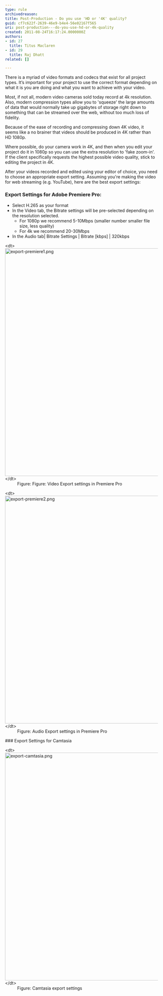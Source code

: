 ```yaml
---
type: rule
archivedreason: 
title: Post-Production - Do you use 'HD or '4K' quality?
guid: cf7c622f-2639-46e9-b4e4-56e02167f565
uri: post-production---do-you-use-hd-or-4k-quality
created: 2011-08-24T16:17:24.0000000Z
authors:
- id: 27
  title: Titus Maclaren
- id: 29
  title: Raj Dhatt
related: []

---
```


There is a myriad of video formats and codecs that exist for all project types. It’s important for your project to use the correct format depending on what it is you are doing and what you want to achieve with your video.

<!--endintro-->

Most, if not all, modern video cameras sold today record at 4k resolution. Also, modern compression types allow you to 'squeeze' the large amounts of data that would normally take up gigabytes of storage right down to something that can be streamed over the web, without too much loss of fidelity.

Because of the ease of recording and compressing down 4K video, it seems like a no brainer that videos should be produced in 4K rather than HD 1080p.

Where possible, do your camera work in 4K, and then when you edit your project do it in 1080p so you can use the extra resolution to 'fake zoom-in'. If the client specifically requests the highest possible video quality, stick to editing the project in 4K.

After your videos recorded and edited using your editor of choice, you need to choose an appropriate export setting. Assuming you're making the video for web streaming (e.g. YouTube), here are the best export settings:

### Export Settings for Adobe Premiere Pro:

* Select H.265 as your format
* In the Video tab, the Bitrate settings will be pre-selected depending on the resolution selected.
    * For 1080p we recommend 5-10Mbps (smaller number smaller file size, less quality)
    * For 4k we recommend 20-30Mbps
* In the Audio tab| Bitrate Settings | Bitrate [kbps] | 320kbps

<dl class="image">&lt;dt&gt;
      <img src="export-premiere1.png" alt="export-premiere1.png" style="width:750px;">
   &lt;/dt&gt;<dd>Figure: Figure: Video Export settings in Premiere Pro</dd></dl><dl class="image">&lt;dt&gt;
      <img src="export-premiere2.png" alt="export-premiere2.png" style="width:750px;">
   &lt;/dt&gt;<dd>Figure: Audio Export settings in Premiere Pro</dd></dl>
### Export Settings for Camtasia
<dl class="image">&lt;dt&gt;
      <img src="export-camtasia.png" alt="export-camtasia.png" style="width:750px;">
   &lt;/dt&gt;<dd>Figure: Camtasia export settings</dd></dl>
